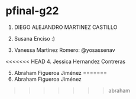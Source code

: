 # pfinal-g22

1. DIEGO ALEJANDRO MARTINEZ CASTILLO

2. Susana Enciso :)

3. Vanessa Martínez Romero: @yosassenav

<<<<<<< HEAD
4. Jessica Hernandez Contreras

5. Abraham Figueroa Jiménez
=======
4. Abraham Figueroa Jiménez
>>>>>>> abraham

